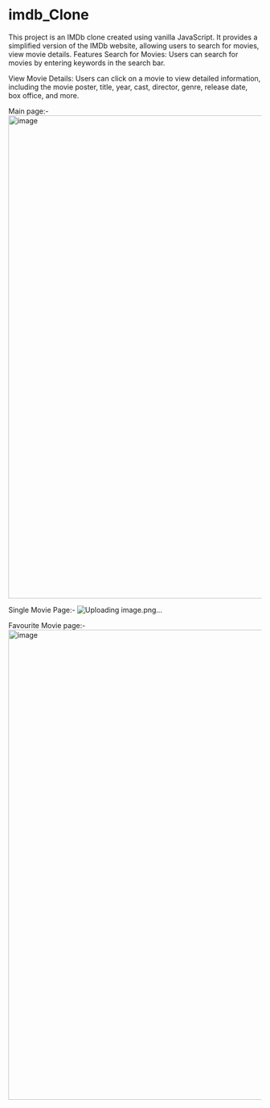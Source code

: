 # imdb_Clone
This project is an IMDb clone created using vanilla JavaScript. It provides a simplified version of the IMDb website, allowing users to search for movies, view movie details.
Features
Search for Movies: Users can search for movies by entering keywords in the search bar.

View Movie Details: Users can click on a movie to view detailed information, including the movie poster, title, year, cast, director, genre, release date, box office, and more.

Main page:-
<img width="960" alt="image" src="https://github.com/raunak234362/imdb_clone/assets/64278503/8e921c4a-e429-47c1-9949-d7c1a34350db">

Single Movie Page:-
![Uploading image.png…]()


Favourite Movie page:-
<img width="934" alt="image" src="https://github.com/raunak234362/imdb_clone/assets/64278503/3ec247f0-801d-4e5d-9522-b08cfc3a8260">
